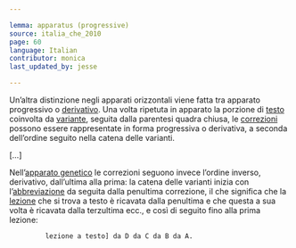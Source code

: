 ```yaml
---

lemma: apparatus (progressive)
source: italia_che_2010
page: 60
language: Italian
contributor: monica
last_updated_by: jesse

---
```

Un’altra distinzione negli apparati orizzontali viene fatta tra apparato progressivo o [derivativo](apparatusDerivative.html). Una volta ripetuta in apparato la porzione di [testo](text.html) coinvolta da [variante](variant.html), seguita dalla parentesi quadra chiusa, le [correzioni](correction.html) possono essere rappresentate in forma progressiva o derivativa, a seconda dell’ordine seguito nella catena delle varianti.

[…]

Nell’[apparato genetico](apparatusGenetic.html) le correzioni seguono invece l’ordine inverso, derivativo, dall’ultima alla prima: la catena delle varianti inizia con l’[abbreviazione](abbreviation.html) da seguita dalla penultima correzione, il che significa che la [lezione](readingVariant.html) che si trova a testo è ricavata dalla penultima e che questa a sua volta è ricavata dalla terzultima ecc., e così di seguito fino alla prima lezione:

             lezione a testo] da D da C da B da A.
